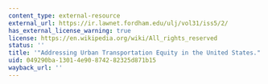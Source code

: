 ```yaml
---
content_type: external-resource
external_url: https://ir.lawnet.fordham.edu/ulj/vol31/iss5/2/
has_external_license_warning: true
license: https://en.wikipedia.org/wiki/All_rights_reserved
status: ''
title: '"Addressing Urban Transportation Equity in the United States."'
uid: 049290ba-1301-4e90-8742-82325d871b15
wayback_url: ''
---
```

